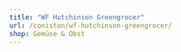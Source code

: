 ```yaml
---
title: "WF Hutchinson Greengrocer"
url: /coniston/wf-hutchinson-greengrocer/
shop: Gemüse & Obst
---
```

